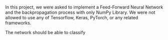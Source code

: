 In this project,
we were asked to implement a Feed-Forward Neural Network and the backpropagation process with only NumPy Library.
We were not allowed to use any of Tensorflow, Keras, PyTorch, or any related frameworks.

The network should be able to classify 
